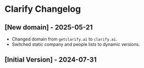 # Clarify Changelog

## [New domain] - 2025-05-21

- Changed domain from `getclarify.ai` to `clarify.ai`.
- Switched static company and people lists to dynamic versions.

## [Initial Version] - 2024-07-31
